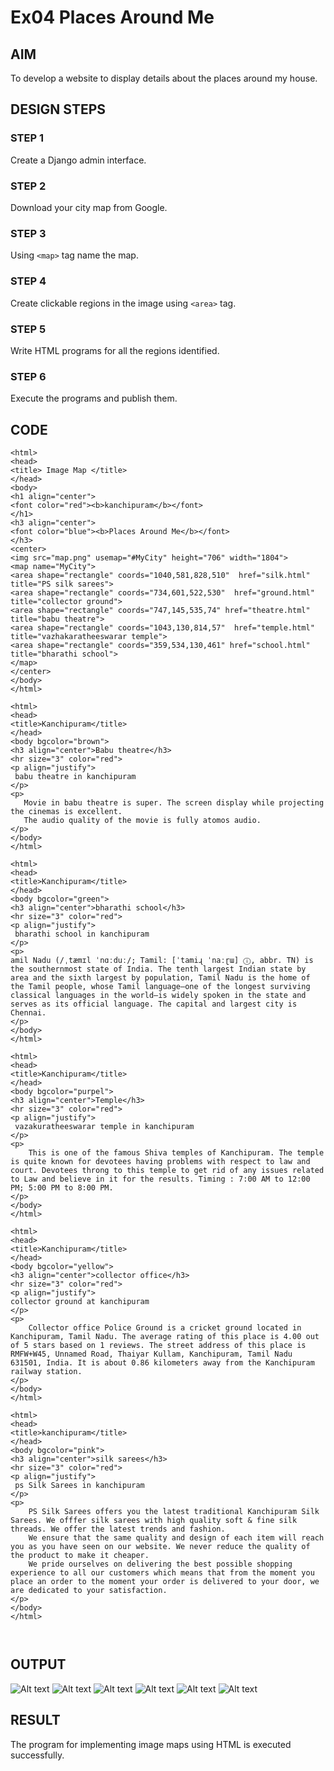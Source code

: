 # Ex04 Places Around Me
## AIM
To develop a website to display details about the places around my house.

## DESIGN STEPS

### STEP 1
Create a Django admin interface.

### STEP 2
Download your city map from Google.

### STEP 3
Using ```<map>``` tag name the map.

### STEP 4
Create clickable regions in the image using ```<area>``` tag.

### STEP 5
Write HTML programs for all the regions identified.

### STEP 6
Execute the programs and publish them.

## CODE
```
<html>
<head>
<title> Image Map </title>
</head>
<body>
<h1 align="center">
<font color="red"><b>kanchipuram</b></font>
</h1>
<h3 align="center">
<font color="blue"><b>Places Around Me</b></font>
</h3>
<center>
<img src="map.png" usemap="#MyCity" height="706" width="1804">
<map name="MyCity">
<area shape="rectangle" coords="1040,581,828,510"  href="silk.html" title="PS silk sarees">
<area shape="rectangle" coords="734,601,522,530"  href="ground.html" title="collector ground">
<area shape="rectangle" coords="747,145,535,74" href="theatre.html" title="babu theatre">
<area shape="rectangle" coords="1043,130,814,57"  href="temple.html" title="vazhakaratheeswarar temple">
<area shape="rectangle" coords="359,534,130,461" href="school.html" title="bharathi school">
</map>
</center>
</body>
</html>

<html>
<head>
<title>Kanchipuram</title>
</head>
<body bgcolor="brown">
<h3 align="center">Babu theatre</h3>
<hr size="3" color="red">
<p align="justify">
 babu theatre in kanchipuram
</p>
<p>
   Movie in babu theatre is super. The screen display while projecting the cinemas is excellent.
   The audio quality of the movie is fully atomos audio.
</p>
</body>
</html>

<html>
<head>
<title>Kanchipuram</title>
</head>
<body bgcolor="green">
<h3 align="center">bharathi school</h3>
<hr size="3" color="red">
<p align="justify">
 bharathi school in kanchipuram
</p>
<p>
amil Nadu (/ˌtæmɪl ˈnɑːduː/; Tamil: [ˈtamiɻ ˈnaːɽɯ] ⓘ, abbr. TN) is the southernmost state of India. The tenth largest Indian state by area and the sixth largest by population, Tamil Nadu is the home of the Tamil people, whose Tamil language—one of the longest surviving classical languages in the world—is widely spoken in the state and serves as its official language. The capital and largest city is Chennai.
</p>
</body>
</html>

<html>
<head>
<title>Kanchipuram</title>
</head>
<body bgcolor="purpel">
<h3 align="center">Temple</h3>
<hr size="3" color="red">
<p align="justify">
 vazakuratheeswarar temple in kanchipuram
</p>
<p>
    This is one of the famous Shiva temples of Kanchipuram. The temple is quite known for devotees having problems with respect to law and court. Devotees throng to this temple to get rid of any issues related to Law and believe in it for the results. Timing : 7:00 AM to 12:00 PM; 5:00 PM to 8:00 PM.
</p>
</body>
</html>

<html>
<head>
<title>Kanchipuram</title>
</head>
<body bgcolor="yellow">
<h3 align="center">collector office</h3>
<hr size="3" color="red">
<p align="justify">
collector ground at kanchipuram
</p>
<p>
    Collector office Police Ground is a cricket ground located in Kanchipuram, Tamil Nadu. The average rating of this place is 4.00 out of 5 stars based on 1 reviews. The street address of this place is RMFW+W45, Unnamed Road, Thaiyar Kullam, Kanchipuram, Tamil Nadu 631501, India. It is about 0.86 kilometers away from the Kanchipuram railway station.
</p>
</body>
</html>

<html>
<head>
<title>kanchipuram</title>
</head>
<body bgcolor="pink">
<h3 align="center">silk sarees</h3>
<hr size="3" color="red">
<p align="justify">
 ps Silk Sarees in kanchipuram
</p>
<p>
    PS Silk Sarees offers you the latest traditional Kanchipuram Silk Sarees. We offfer silk sarees with high quality soft & fine silk threads. We offer the latest trends and fashion.
    We ensure that the same quality and design of each item will reach you as you have seen on our website. We never reduce the quality of the product to make it cheaper.
    We pride ourselves on delivering the best possible shopping experience to all our customers which means that from the moment you place an order to the moment your order is delivered to your door, we are dedicated to your satisfaction.
</p>
</body>
</html>



```


## OUTPUT
![Alt text](<Screenshot (11).png>)
![Alt text](<Screenshot (12).png>)
![Alt text](<Screenshot (15).png>)
![Alt text](<Screenshot (16).png>)
![Alt text](<Screenshot (17).png>)
![Alt text](<Screenshot (18).png>)

## RESULT
The program for implementing image maps using HTML is executed successfully.
